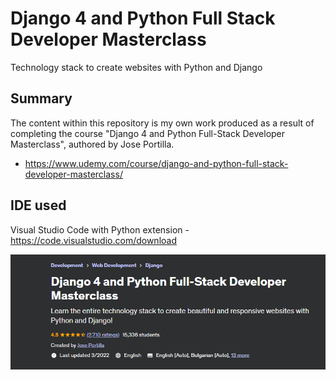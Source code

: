 # Django 4 and Python Full Stack Developer Masterclass
Technology stack to create websites with Python and Django

## Summary
The content within this repository is my own work produced as a result of completing the course  "Django 4 and Python Full-Stack Developer Masterclass", authored by Jose Portilla.
* https://www.udemy.com/course/django-and-python-full-stack-developer-masterclass/


## IDE used
Visual Studio Code with Python extension - https://code.visualstudio.com/download

![Course Info](2023-09-27_17-10-59.png)
